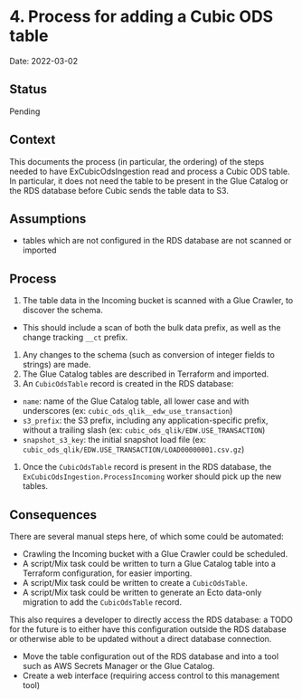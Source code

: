 # 4. Process for adding a Cubic ODS table

Date: 2022-03-02

## Status

Pending

## Context

This documents the process (in particular, the ordering) of the steps needed to
have ExCubicOdsIngestion read and process a Cubic ODS table. In particular, it
does not need the table to be present in the Glue Catalog or the RDS database
before Cubic sends the table data to S3.

## Assumptions

- tables which are not configured in the RDS database are not scanned or imported

## Process

1. The table data in the Incoming bucket is scanned with a Glue Crawler, to discover the schema.
  - This should include a scan of both the bulk data prefix, as well as the change tracking `__ct` prefix.
1. Any changes to the schema (such as conversion of integer fields to strings) are made.
1. The Glue Catalog tables are described in Terraform and imported.
1. An `CubicOdsTable` record is created in the RDS database:
  - `name`: name of the Glue Catalog table, all lower case and with underscores (ex: `cubic_ods_qlik__edw_use_transaction`)
  - `s3_prefix`: the S3 prefix, including any application-specific prefix, without a trailing slash (ex: `cubic_ods_qlik/EDW.USE_TRANSACTION`)
  - `snapshot_s3_key`: the initial snapshot load file (ex: `cubic_ods_qlik/EDW.USE_TRANSACTION/LOAD00000001.csv.gz`)
1. Once the `CubicOdsTable` record is present in the RDS database, the `ExCubicOdsIngestion.ProcessIncoming` worker should pick up the new tables.

## Consequences

There are several manual steps here, of which some could be automated:

- Crawling the Incoming bucket with a Glue Crawler could be scheduled.
- A script/Mix task could be written to turn a Glue Catalog table into a Terraform configuration, for easier importing.
- A script/Mix task could be written to create a `CubicOdsTable`.
- A script/Mix task could be written to generate an Ecto data-only migration to add the `CubicOdsTable` record.

This also requires a developer to directly access the RDS database: a TODO for
the future is to either have this configuration outside the RDS database or
otherwise able to be updated without a direct database connection.

- Move the table configuration out of the RDS database and into a tool such as AWS Secrets Manager or the Glue Catalog.
- Create a web interface (requiring access control to this management tool)
